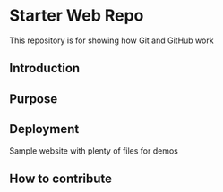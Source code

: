 # Starter Web Repo

This repository is for showing how Git and GitHub work

## Introduction
## Purpose
## Deployment

Sample website with plenty of files for demos
## How to contribute